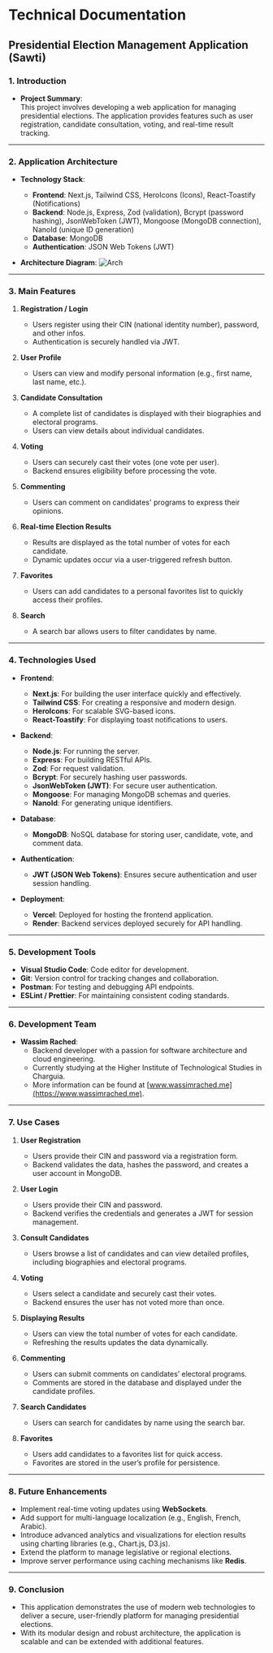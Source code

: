 # Technical Documentation

## Presidential Election Management Application (Sawti)

### **1. Introduction**

- **Project Summary**:  
  This project involves developing a web application for managing presidential elections. The application provides features such as user registration, candidate consultation, voting, and real-time result tracking.

---

### **2. Application Architecture**

- **Technology Stack**:

  - **Frontend**: Next.js, Tailwind CSS, HeroIcons (Icons), React-Toastify (Notifications)
  - **Backend**: Node.js, Express, Zod (validation), Bcrypt (password hashing), JsonWebToken (JWT), Mongoose (MongoDB connection), NanoId (unique ID generation)
  - **Database**: MongoDB
  - **Authentication**: JSON Web Tokens (JWT)

- **Architecture Diagram**:
  ![Arch](./public/sawti_arch.png)

---

### **3. Main Features**

1. **Registration / Login**

   - Users register using their CIN (national identity number), password, and other infos.
   - Authentication is securely handled via JWT.

2. **User Profile**

   - Users can view and modify personal information (e.g., first name, last name, etc.).

3. **Candidate Consultation**

   - A complete list of candidates is displayed with their biographies and electoral programs.
   - Users can view details about individual candidates.

4. **Voting**

   - Users can securely cast their votes (one vote per user).
   - Backend ensures eligibility before processing the vote.

5. **Commenting**

   - Users can comment on candidates' programs to express their opinions.

6. **Real-time Election Results**

   - Results are displayed as the total number of votes for each candidate.
   - Dynamic updates occur via a user-triggered refresh button.

7. **Favorites**

   - Users can add candidates to a personal favorites list to quickly access their profiles.

8. **Search**
   - A search bar allows users to filter candidates by name.

---

### **4. Technologies Used**

- **Frontend**:

  - **Next.js**: For building the user interface quickly and effectively.
  - **Tailwind CSS**: For creating a responsive and modern design.
  - **HeroIcons**: For scalable SVG-based icons.
  - **React-Toastify**: For displaying toast notifications to users.

- **Backend**:

  - **Node.js**: For running the server.
  - **Express**: For building RESTful APIs.
  - **Zod**: For request validation.
  - **Bcrypt**: For securely hashing user passwords.
  - **JsonWebToken (JWT)**: For secure user authentication.
  - **Mongoose**: For managing MongoDB schemas and queries.
  - **NanoId**: For generating unique identifiers.

- **Database**:

  - **MongoDB**: NoSQL database for storing user, candidate, vote, and comment data.

- **Authentication**:

  - **JWT (JSON Web Tokens)**: Ensures secure authentication and user session handling.

- **Deployment**:
  - **Vercel**: Deployed for hosting the frontend application.
  - **Render**: Backend services deployed securely for API handling.

---

### **5. Development Tools**

- **Visual Studio Code**: Code editor for development.
- **Git**: Version control for tracking changes and collaboration.
- **Postman**: For testing and debugging API endpoints.
- **ESLint / Prettier**: For maintaining consistent coding standards.

---

### **6. Development Team**

- **Wassim Rached**:
  - Backend developer with a passion for software architecture and cloud engineering.
  - Currently studying at the Higher Institute of Technological Studies in Charguia.
  - More information can be found at [www.wassimrached.me](https://www.wassimrached.me).

---

### **7. Use Cases**

1. **User Registration**

   - Users provide their CIN and password via a registration form.
   - Backend validates the data, hashes the password, and creates a user account in MongoDB.

2. **User Login**

   - Users provide their CIN and password.
   - Backend verifies the credentials and generates a JWT for session management.

3. **Consult Candidates**

   - Users browse a list of candidates and can view detailed profiles, including biographies and electoral programs.

4. **Voting**

   - Users select a candidate and securely cast their votes.
   - Backend ensures the user has not voted more than once.

5. **Displaying Results**

   - Users can view the total number of votes for each candidate.
   - Refreshing the results updates the data dynamically.

6. **Commenting**

   - Users can submit comments on candidates’ electoral programs.
   - Comments are stored in the database and displayed under the candidate profiles.

7. **Search Candidates**

   - Users can search for candidates by name using the search bar.

8. **Favorites**
   - Users add candidates to a favorites list for quick access.
   - Favorites are stored in the user’s profile for persistence.

---

### **8. Future Enhancements**

- Implement real-time voting updates using **WebSockets**.
- Add support for multi-language localization (e.g., English, French, Arabic).
- Introduce advanced analytics and visualizations for election results using charting libraries (e.g., Chart.js, D3.js).
- Extend the platform to manage legislative or regional elections.
- Improve server performance using caching mechanisms like **Redis**.

---

### **9. Conclusion**

- This application demonstrates the use of modern web technologies to deliver a secure, user-friendly platform for managing presidential elections.
- With its modular design and robust architecture, the application is scalable and can be extended with additional features.

